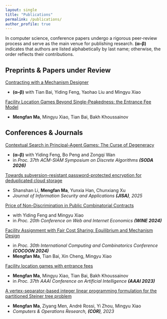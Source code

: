 ```yaml
---
layout: single
title: "Publications"
permalink: /publications/
author_profile: true
---
```

In computer science, conference papers undergo a rigorous peer-review process and serve as the main venue for publishing research. **(α–β)** indicates that authors are listed alphabetically by last name; otherwise, the order reflects their contributions.

## Preprints & Papers under Review

[Contracting with a Mechanism Designer](https://arxiv.org/abs/2507.12054)
- **(α–β)** with Tian Bai, Yiding Feng, Yaohao Liu and Mingyu Xiao

[Facility Location Games Beyond Single-Peakedness: the Entrance Fee Model](https://arxiv.org/abs/2204.11282)
- **Mengfan Ma**, Mingyu Xiao, Tian Bai, Bakh Khoussainov

## Conferences & Journals

[Contextual Search in Principal-Agent Games: The Curse of Degeneracy](https://mengfan-ma.github.io/publications/https:/)
- **(α–β)** with Yiding Feng, Bo Peng and Zongqi Wan
- in *Proc. 37th ACM-SIAM Symposium on Discrete Algorithms **(SODA 2026)***

[Towards subversion-resistant password-protected encryption for deduplicated cloud storage](https://www.sciencedirect.com/science/article/abs/pii/S2214212625002704)
- Shanshan Li, **Mengfan Ma**, Yunxia Han, Chunxiang Xu
- *Journal of Information Security and Applications **(JISA)**, 2025*

[Price of Non-Discrimination in Public Combinatorial Contracts](https://papers.ssrn.com/sol3/papers.cfm?abstract_id=4983784)
- with Yiding Feng and Mingyu Xiao
- in *Proc. 20th Conference on Web and Internet Economics **(WINE 2024)***

[Facility Assignment with Fair Cost Sharing: Equilibrium and Mechanism Design](https://arxiv.org/abs/2404.08963)

- in *Proc. 30th International Computing and Combinatorics Conference **(COCOON 2024)***
- **Mengfan Ma**, Tian Bai, Xin Cheng, Mingyu Xiao

[Facility location games with entrance fees](https://ojs.aaai.org/index.php/AAAI/article/view/25719)

- **Mengfan Ma**, Mingyu Xiao, Tian Bai, Bakh Khoussainov
- in *Proc. 37th AAAI Conference on Artificial Intelligence **(AAAI 2023)***

[A vertex-separator-based integer linear programming formulation for the partitioned Steiner tree problem](https://www.sciencedirect.com/science/article/abs/pii/S0305054823000151)

- **Mengfan Ma**, Ziyang Men, André Rossi, Yi Zhou, Mingyu Xiao
- *Computers & Operations Research, **(COR)**, 2023*

